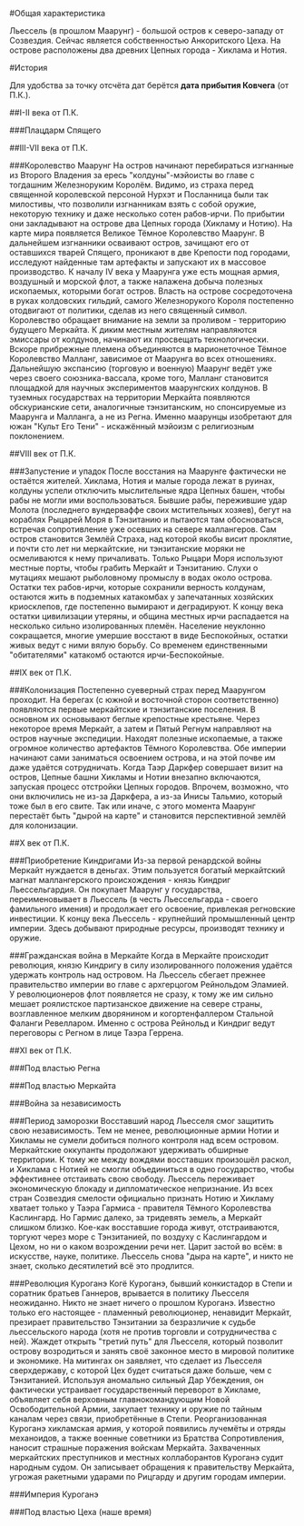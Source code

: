 #Общая характеристика

Льессель (в прошлом Маарунг) - большой остров к северо-западу от Созвездия. Сейчас является собственностью Анкоритского Цеха. На острове расположены два древних Цепных города - Хиклама и Нотия.

#История

Для удобства за точку отсчёта дат берётся **дата прибытия Ковчега** (от П.К.).

##I-II века от П.К.

###Плацдарм Спящего

##III-VII века от П.К.

###Королевство Маарунг
На остров начинают перебираться изгнанные из Второго Владения за ересь "колдуны"-мэйоисты во главе с тогдашним Железноруким Королём. Видимо, из страха перед священной королевской персоной Нурхэт и Посланница были так милостивы, что позволили изгнанникам взять с собой оружие, некоторую технику и даже несколько сотен рабов-ирчи. По прибытии они закладывают на острове два Цепных города (Хикламу и Нотию). На карте мира появляется Великое Тёмное Королевство Маарунг. В дальнейшем изгнанники осваивают остров, зачищают его от оставшихся тварей Спящего, проникают в две Крепости под городами, исследуют найденные там артефакты и запускают их в массовое производство. К началу IV века у Маарунга уже есть мощная армия, воздушный и морской флот, а также налажена добыча полезных ископаемых, которыми богат остров. Власть на острове сосредоточена в руках колдовских гильдий, самого Железнорукого Короля постепенно отодвигают от политики, сделав из него священный символ. Королевство обращает внимание на земли за проливом - территорию будущего Меркайта. К диким местным жителям направляются эмиссары от колдунов, начинают их просвещать технологически. Вскоре прибрежные племена объединяются в марионеточное Тёмное Королевство Малланг, зависимое от Маарунга во всех отношениях. Дальнейшую экспансию (торговую и военную) Маарунг ведёт уже через своего союзника-вассала, кроме того, Малланг становится площадкой для научных экспериментов маарунгских колдунов. В туземных государствах на территории Меркайта появляются обскурианские сети, аналогичные тэнзитанским, но спонсируемые из Маарунга и Малланга, а не из Регна. Именно маарунцы изобретают для южан "Культ Его Тени" - искажённый мэйоизм с религиозным поклонением.

##VIII век от П.К.

###Запустение и упадок
После восстания на Маарунге фактически не остаётся жителей. Хиклама, Нотия и малые города лежат в руинах, колдуны успели отключить мыслительные ядра Цепных башен, чтобы рабы не могли ими воспользоваться. Бывшие рабы, пережившие удар Молота (последнего вундерваффе своих мстительных хозяев), бегут на кораблях Рыцарей Моря в Тэнзитанию и пытаются там обосноваться, встречая сопротивление уже осевших на севере маллангеров. Сам остров становится Землёй Страха, над которой якобы висит проклятие, и почти сто лет ни меркайтские, ни тэнзитанские моряки не осмеливаются к нему причаливать. Только Рыцари Моря используют местные порты, чтобы грабить Меркайт и Тэнзитанию. Слухи о мутациях мешают рыболовному промыслу в водах около острова. Остатки тех рабов-ирчи, которые сохранили верность колдунам, остаются жить в подземных катакомбах у запечатанных хозяйских криосклепов, где постепенно вымирают и деградируют. К концу века остатки цивилизации утеряны, и община местных ирчи распадается на несколько сильно изолированных племён. Население неуклонно сокращается, многие умершие восстают в виде Беспокойных, остатки живых ведут с ними вялую борьбу. Со временем единственными "обитателями" катакомб остаются ирчи-Беспокойные.

##IX век от П.К.

###Колонизация
Постепенно суеверный страх перед Маарунгом проходит. На берегах (с южной и восточной сторон соответственно) появляются первые меркайтские и тэнзитанские поселения. В основном их основывают беглые крепостные крестьяне. Через некоторое время Меркайт, а затем и Пятый Регнум направляют на остров научные экспедиции. Находят полезные ископаемые, а также огромное количество артефактов Тёмного Королевства. Обе империи начинают сами заниматься освоением острова, и на этой почве им даже удаётся сотрудничать. Когда Таэр Даркфер совершает визит на остров, Цепные башни Хикламы и Нотии внезапно включаются, запуская процесс отстройки Цепных городов. Впрочем, возможно, что они включились не из-за Даркфера, а из-за Инисы Тальмио, который тоже был в его свите. Так или иначе, с этого момента Маарунг перестаёт быть "дырой на карте" и становится перспективной землёй для колонизации.

##X век от П.К.

###Приобретение Киндригами
Из-за первой ренардской войны Меркайт нуждается в деньгах. Этим пользуется богатый меркайтский магнат маллангерского происхождения - князь Киндриг Льессельгардия. Он покупает Маарунг у государства, переименовывает в Льессель (в честь Льессельгарда - своего фамильного имения) и продолжает его освоение, привлекая регновские инвестиции. К концу века Льессель - крупнейший промышленный центр империи. Здесь добывают природные ресурсы, производят технику и оружие.

###Гражданская война в Меркайте
Когда в Меркайте происходит революция, князю Киндригу в силу изолированного положения удаётся удержать контроль над островом. На Льессель сбегает прежнее правительство империи во главе с архгерцогом Рейнольдом Эламией. У революционеров флот появляется не сразу, к тому же им сильно мешает роялистское партизанское движение на севере страны, возглавленное мелким дворянином и когортенфаллером Стальной Фаланги Ревелларом. Именно с острова Рейнольд и Киндриг ведут переговоры с Регном в лице Таэра Геррена.  

##XI век от П.К.

###Под властью Регна

###Под властью Меркайта

###Война за независимость

###Период заморозки
Восставший народ Льесселя смог защитить свою независимость. Тем не менее, революционные армии Нотии и Хикламы не сумели добиться полного контроля над всем островом. Меркайтские оккупанты продолжают удерживать обширные территории. К тому же между вождями восставших произошёл раскол, и Хиклама с Нотией не смогли объединиться в одно государство, чтобы эффективнее отстаивать свою свободу. Льессель переживает экономическую блокаду и дипломатическое непризнание. Из всех стран Созвездия смелости официально признать Нотию и Хикламу хватает только у Таэра Гармиса - правителя Тёмного Королевства Каслингард. Но Гармис далеко, за тридевять земель, а Меркайт слишком близко. Кое-как восставшие города живут, отстраиваются, торгуют через море с Тэнзитанией, по воздуху с Каслингардом и Цехом, но ни о каком возрождении речи нет. Царит застой во всём: в искусстве, науке, политике. Льессель снова "дыра на карте", и никто не знает, сколько десятилетий всё это продлится.

###Революция Куроганэ
Когё Куроганэ, бывший конкистадор в Степи и соратник братьев Ганнеров, врывается в политику Льесселя неожиданно. Никто не знает ничего о прошлом Куроганэ. Известно только его настоящее - пламенный революционер, ненавидит Меркайт, презирает правительство Тэнзитании за безразличие к судьбе льессельского народа (хотя не против торговли и сотрудничества с ней). Жаждет открыть "третий путь" для Льесселя, который позволит острову возродиться и занять своё законное место в мировой политике и экономике. На митингах он заявляет, что сделает из Льесселя сверхдержаву, с которой Цех будет считаться даже больше, чем с Тэнзитанией. Используя аномально сильный Дар Убеждения, он фактически устраивает государственный переворот в Хикламе, объявляет себя верховным главнокомандующим Новой Освободительной Армии, закупает технику и оружие по тайным каналам через связи, приобретённые в Степи. Реорганизованная Куроганэ хикламская армия, у которой появились лучемёты и отряды механоидов, а также военные советники из Братства Сопротивления, наносит страшные поражения войскам Меркайта. Захваченных меркайтских преступников и местных коллаборантов Куроганэ судит народным судом. Он записывает обращения к правительству Меркайта, угрожая ракетными ударами по Рицгарду и другим городам империи.

###Империя Куроганэ

###Под властью Цеха (наше время)
